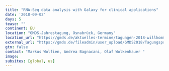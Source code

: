 ```yaml
---
title: "RNA-Seq data analysis with Galaxy for clinical applications"
date: '2018-09-02'
days: 5
tease: ""
continent: EU
location: "GMDS-Jahrestagung, Osnabrück, Germany"
location_url: "https://gmds.de/aktuelles-termine/tagungen-2018-willkommen/welcome/"
external_url: "https://gmds.de/fileadmin/user_upload/GMDS2018/Tagungsprogramm_GMDS_2018_v18.pdf#page=60"
gtn: false
contact: "Markus Wolfien, Andrea Bagnacani, Olaf Wolkenhauer "
image: 
subsites: [global, us]
---
```


